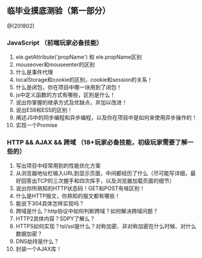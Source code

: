 ## 临毕业摸底测验（第一部分）
@(201802)

### JavaScript （前端玩家必备技能）
1. ele.getAttribute('propName') 和 ele.propName区别
2. mouseover和mouseenter的区别
3. 什么是事件代理
4. localStorage和cookie的区别，cookie和session的关系！
5. 什么是闭包，你在项目中哪一块用到了闭包！
6. js中定义函数的方式有哪些，区别是什么！
7. 说出你掌握的继承方式及优缺点，并加以改进！
8. 说出ES6和ES5的区别！
9. 阐述JS中的同步编程和异步编程，以及你在项目中是如何来使用异步操作的！
10. 实现一个Promise

### HTTP && AJAX && 跨域 （18+玩家必备技能，初级玩家需要了解一些的）
1. 写出项目中经常用到的性能优化方案
2. 从浏览器地址栏输入URL到显示页面，中间都经历了什么（尽可能写详细，最好回答出TCP的三次握手和四次挥手，以及浏览器加载页面的细节）
3. 说出你所熟知的HTTP状态码！GET和POST有啥区别！
4. 什么是HTTP报文，你熟知的报文都有哪些！
5. 能说下304具体怎样实现吗？
6. 跨域是什么？http协议中如何判断跨域？如何解决跨域问题？
7. HTTP2具体内容？SDPY了解么？
8. HTTPS如何实现？tsl/ssl是什么？对称加密、非对称加密在什么时候、对什么数据加密？
9. DNS劫持是什么？
10. 封装一个AJAX库！

